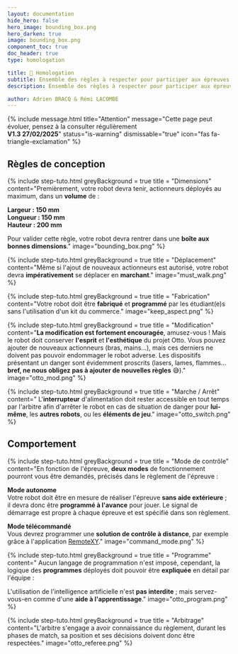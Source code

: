 ```yaml
---
layout: documentation
hide_hero: false
hero_image: bounding_box.png
hero_darken: true
image: bounding_box.png
component_toc: true
doc_header: true
type: homologation

title: 📏 Homologation
subtitle: Ensemble des règles à respecter pour participer aux épreuves !
description: Ensemble des règles à respecter pour participer aux épreuves ! 

author: Adrien BRACQ & Rémi LACOMBE
---
```


{% include message.html title="Attention" message="Cette page peut évoluer, pensez à la consulter régulièrement  
**V1.3 27/02/2025**" status="is-warning" dismissable="true" icon="fas fa-triangle-exclamation" %}

## Règles de conception

{% include step-tuto.html
greyBackground = true
title = "Dimensions"
content="Premièrement, votre robot devra tenir, actionneurs déployés au maximum, dans un **volume** de :

**Largeur : 150 mm**  
**Longueur : 150 mm**  
**Hauteur : 200 mm**  

Pour valider cette règle, votre robot devra rentrer dans une **boîte aux bonnes dimensions**."
image="bounding_box.png" %}

{% include step-tuto.html
greyBackground = true
title = "Déplacement"
content="Même si l'ajout de nouveaux actionneurs est autorisé, votre robot devra **impérativement** se déplacer en **marchant**."
image="must_walk.png" %}

{% include step-tuto.html
greyBackground = true
title = "Fabrication" 
content="Votre robot doit être **fabriqué** et **programmé** par les étudiant(e)s sans l'utilisation d'un kit du commerce."
image="keep_aspect.png" %}

{% include step-tuto.html
greyBackground = true
title = "Modification" 
content="**La modification est fortement encouragée**, amusez-vous ! Mais le robot doit conserver **l'esprit** et **l'esthétique** du projet Otto.
Vous pouvez ajouter de nouveaux actionneurs (bras, mains...), mais ces derniers ne doivent pas pouvoir endommager le robot adverse.
Les dispositifs présentant un danger sont évidemment proscrits (lasers, lames, flammes... **bref, ne nous obligez pas à ajouter de nouvelles règles** 😅)."
image="otto_mod.png" %}

{% include step-tuto.html
greyBackground = true
title = "Marche / Arrêt" 
content="
L'**interrupteur** d'alimentation doit rester accessible en tout temps par l'arbitre afin d'arrêter le robot en cas de situation de danger pour **lui-même**, les **autres robots**, ou les **éléments de jeu**."
image="otto_switch.png" %}

## Comportement

{% include step-tuto.html
greyBackground = true
title = "Mode de contrôle"
content="En fonction de l'épreuve, **deux modes** de fonctionnement pourront vous être demandés, précisés dans le règlement de l'épreuve :

**Mode autonome**  
Votre robot doit être en mesure de réaliser l'épreuve **sans aide extérieure** ; il devra donc être **programmé à l'avance** pour jouer.
Le signal de démarrage est propre à chaque épreuve et est spécifié dans son règlement.

**Mode télécommandé**  
Vous devrez programmer une **solution de contrôle à distance**, par exemple grâce à l'application [RemoteXY](https://makerspace-amiens.fr/otto-mks/docs/tutoriels/10-remoteXY/)."
image="command_mode.png" %}

{% include step-tuto.html
greyBackground = true
title = "Programme" 
content="
Aucun langage de programmation n'est imposé, cependant, la logique des **programmes** déployés doit pouvoir être **expliquée** en détail par l'équipe :  

L'utilisation de l'intelligence artificielle n'est **pas interdite** ; mais servez-vous-en comme d'une **aide à l'apprentissage**."
image="otto_program.png" %}

{% include step-tuto.html
greyBackground = true
title = "Arbitrage" 
content="L'arbitre s'engage a avoir connaissance du règlement, durant les phases de match, sa position et ses décisions doivent donc être respectées."
image="otto_referee.png" %}